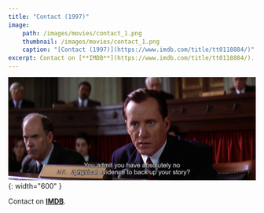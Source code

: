 ```yaml
---
title: "Contact (1997)"
image:
    path: /images/movies/contact_1.png
    thumbnail: /images/movies/contact_1.png
    caption: "[Contact (1997)](https://www.imdb.com/title/tt0118884/)"
excerpt: Contact on [**IMDB**](https://www.imdb.com/title/tt0118884/).
---
```


![alt text](/images/movies/contact_2.png "Title"){: width="600" }

Contact on [**IMDB**](https://www.imdb.com/title/tt0118884/).

